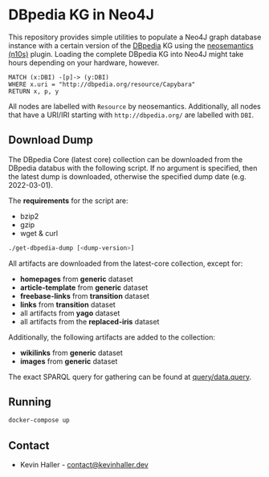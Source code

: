 # DBpedia KG in Neo4J

This repository provides simple utilities to populate a Neo4J graph database
instance with a certain version of the [DBpedia](https://www.dbpedia.org/) KG
using the [neosemantics (n10s)](https://neo4j.com/labs/neosemantics/) plugin.
Loading the complete DBpedia KG into Neo4J might take hours depending on your
hardware, however.

```cypher
MATCH (x:DBI) -[p]-> (y:DBI)
WHERE x.uri = "http://dbpedia.org/resource/Capybara"
RETURN x, p, y
```

All nodes are labelled with `Resource` by neosemantics. Additionally, all nodes
that have a URI/IRI starting with `http://dbpedia.org/` are labelled with `DBI`.

## Download Dump

The DBpedia Core (latest core) collection can be downloaded from the DBpedia
databus with the following script. If no argument is specified, then the
latest dump is downloaded, otherwise the specified dump date (e.g. 2022-03-01).

The **requirements** for the script are:
* bzip2
* gzip
* wget & curl

```bash
./get-dbpedia-dump [<dump-version>]
```

All artifacts are downloaded from the latest-core collection, except for:
* **homepages** from **generic** dataset
* **article-template** from **generic** dataset
* **freebase-links** from **transition** dataset
* **links** from **transition** dataset
* all artifacts from **yago** dataset
* all artifacts from the **replaced-iris** dataset

Additionally, the following artifacts are added to the collection:
* **wikilinks** from **generic** dataset
* **images** from **generic** dataset

The exact SPARQL query for gathering can be found at [query/data.query](query/data.query).

## Running

```bash
docker-compose up
```

## Contact

* Kevin Haller - [contact@kevinhaller.dev](contact@kevinhaller.dev)